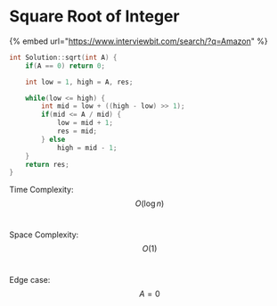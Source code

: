 # Square Root of Integer

{% embed url="https://www.interviewbit.com/search/?q=Amazon" %}

```cpp
int Solution::sqrt(int A) {
    if(A == 0) return 0;

    int low = 1, high = A, res;

    while(low <= high) {
        int mid = low + ((high - low) >> 1);
        if(mid <= A / mid) {
            low = mid + 1;
            res = mid;
        } else 
            high = mid - 1;
    }
    return res;
}
```

Time Complexity: $$O(\log n)$$​

Space Complexity: $$O(1)$$​

Edge case: $$A = 0$$​
